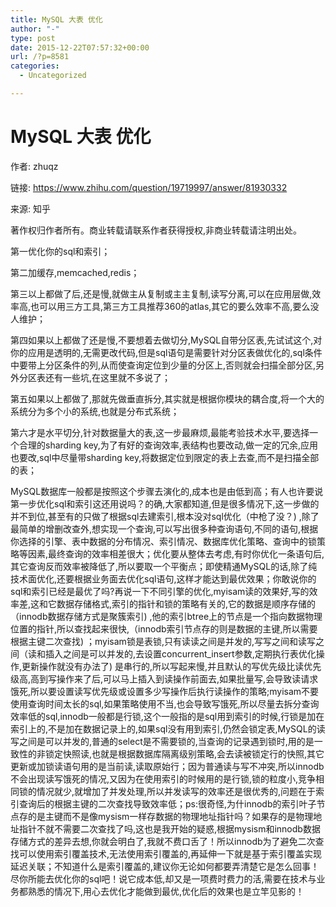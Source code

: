 ```yaml
---
title: MySQL 大表 优化
author: "-"
type: post
date: 2015-12-22T07:57:32+00:00
url: /?p=8581
categories:
  - Uncategorized

---
```

# MySQL 大表 优化
作者: zhuqz
  
链接: https://www.zhihu.com/question/19719997/answer/81930332
  
来源: 知乎
  
著作权归作者所有。商业转载请联系作者获得授权,非商业转载请注明出处。

第一优化你的sql和索引；
  
第二加缓存,memcached,redis；

第三以上都做了后,还是慢,就做主从复制或主主复制,读写分离,可以在应用层做,效率高,也可以用三方工具,第三方工具推荐360的atlas,其它的要么效率不高,要么没人维护；

第四如果以上都做了还是慢,不要想着去做切分,MySQL自带分区表,先试试这个,对你的应用是透明的,无需更改代码,但是sql语句是需要针对分区表做优化的,sql条件中要带上分区条件的列,从而使查询定位到少量的分区上,否则就会扫描全部分区,另外分区表还有一些坑,在这里就不多说了；

第五如果以上都做了,那就先做垂直拆分,其实就是根据你模块的耦合度,将一个大的系统分为多个小的系统,也就是分布式系统；

第六才是水平切分,针对数据量大的表,这一步最麻烦,最能考验技术水平,要选择一个合理的sharding key,为了有好的查询效率,表结构也要改动,做一定的冗余,应用也要改,sql中尽量带sharding key,将数据定位到限定的表上去查,而不是扫描全部的表；

MySQL数据库一般都是按照这个步骤去演化的,成本也是由低到高；有人也许要说第一步优化sql和索引这还用说吗？的确,大家都知道,但是很多情况下,这一步做的并不到位,甚至有的只做了根据sql去建索引,根本没对sql优化（中枪了没？) ,除了最简单的增删改查外,想实现一个查询,可以写出很多种查询语句,不同的语句,根据你选择的引擎、表中数据的分布情况、索引情况、数据库优化策略、查询中的锁策略等因素,最终查询的效率相差很大；优化要从整体去考虑,有时你优化一条语句后,其它查询反而效率被降低了,所以要取一个平衡点；即使精通MySQL的话,除了纯技术面优化,还要根据业务面去优化sql语句,这样才能达到最优效果；你敢说你的sql和索引已经是最优了吗?再说一下不同引擎的优化,myisam读的效果好,写的效率差,这和它数据存储格式,索引的指针和锁的策略有关的,它的数据是顺序存储的（innodb数据存储方式是聚簇索引) ,他的索引btree上的节点是一个指向数据物理位置的指针,所以查找起来很快,（innodb索引节点存的则是数据的主键,所以需要根据主键二次查找) ；myisam锁是表锁,只有读读之间是并发的,写写之间和读写之间（读和插入之间是可以并发的,去设置concurrent_insert参数,定期执行表优化操作,更新操作就没有办法了) 是串行的,所以写起来慢,并且默认的写优先级比读优先级高,高到写操作来了后,可以马上插入到读操作前面去,如果批量写,会导致读请求饿死,所以要设置读写优先级或设置多少写操作后执行读操作的策略;myisam不要使用查询时间太长的sql,如果策略使用不当,也会导致写饿死,所以尽量去拆分查询效率低的sql,innodb一般都是行锁,这个一般指的是sql用到索引的时候,行锁是加在索引上的,不是加在数据记录上的,如果sql没有用到索引,仍然会锁定表,MySQL的读写之间是可以并发的,普通的select是不需要锁的,当查询的记录遇到锁时,用的是一致性的非锁定快照读,也就是根据数据库隔离级别策略,会去读被锁定行的快照,其它更新或加锁读语句用的是当前读,读取原始行；因为普通读与写不冲突,所以innodb不会出现读写饿死的情况,又因为在使用索引的时候用的是行锁,锁的粒度小,竞争相同锁的情况就少,就增加了并发处理,所以并发读写的效率还是很优秀的,问题在于索引查询后的根据主键的二次查找导致效率低；ps:很奇怪,为什innodb的索引叶子节点存的是主键而不是像mysism一样存数据的物理地址指针吗？如果存的是物理地址指针不就不需要二次查找了吗,这也是我开始的疑惑,根据mysism和innodb数据存储方式的差异去想,你就会明白了,我就不费口舌了！所以innodb为了避免二次查找可以使用索引覆盖技术,无法使用索引覆盖的,再延伸一下就是基于索引覆盖实现延迟关联；不知道什么是索引覆盖的,建议你无论如何都要弄清楚它是怎么回事！尽你所能去优化你的sql吧！说它成本低,却又是一项费时费力的活,需要在技术与业务都熟悉的情况下,用心去优化才能做到最优,优化后的效果也是立竿见影的！